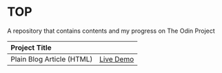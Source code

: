 # TOP
A repository that contains contents and my progress on The Odin Project

| Project Title     |  | 
| :---                 |    :----:   | 
| Plain Blog Article (HTML)    | [Live Demo](https://top-html-blog-article.netlify.app/) |        
